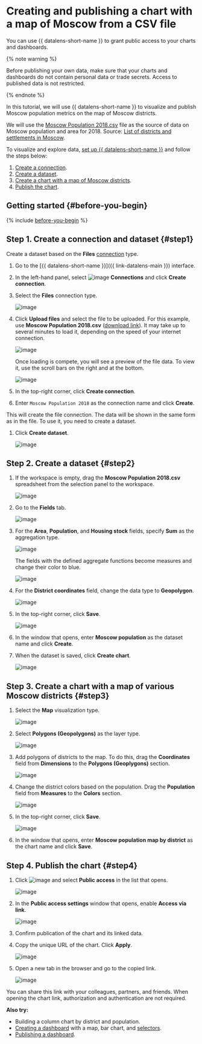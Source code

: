 # Creating and publishing a chart with a map of Moscow from a CSV file

You can use {{ datalens-short-name }} to grant public access to your charts and dashboards.

{% note warning %}

Before publishing your own data, make sure that your charts and dashboards do not contain personal data or trade secrets. Access to published data is not restricted.

{% endnote %}

In this tutorial, we will use {{ datalens-short-name }} to visualize and publish Moscow population metrics on the map of Moscow districts.

We will use the [Moscow Population 2018.csv](https://storage.yandexcloud.net/doc-files/Moscow%20Population%202018.csv) file as the source of data on Moscow population and area for 2018. Source: [List of districts and settlements in Moscow](https://ru.wikipedia.org/wiki/%D0%A1%D0%BF%D0%B8%D1%81%D0%BE%D0%BA_%D1%80%D0%B0%D0%B9%D0%BE%D0%BD%D0%BE%D0%B2_%D0%B8_%D0%BF%D0%BE%D1%81%D0%B5%D0%BB%D0%B5%D0%BD%D0%B8%D0%B9_%D0%9C%D0%BE%D1%81%D0%BA%D0%B2%D1%8B).

To visualize and explore data, [set up {{ datalens-short-name }}](#before-you-begin) and follow the steps below:

1. [Create a connection](#step1).
1. [Create a dataset](#step2).
1. [Create a chart with a map of Moscow districts](#step3).
1. [Publish the chart](#step4).


## Getting started {#before-you-begin}

{% include [before-you-begin](../includes/before-you-begin-datalens.md) %}


## Step 1. Create a connection and dataset {#step1}

Create a dataset based on the **Files** [connection](../../datalens/concepts/connection.md) type.

1. Go to the [{{ datalens-short-name }}]({{ link-datalens-main }}) interface.
1. In the left-hand panel, select ![image](../../_assets/console-icons/thunderbolt.svg) **Connections** and click **Create connection**.
1. Select the **Files** connection type.

   ![image](../../_assets/datalens/solution-05/select-file-connection.png)

1. Click **Upload files** and select the file to be uploaded. For this example, use **Moscow Population 2018.csv** ([download link](https://yadi.sk/d/H4dQKVDpU4Rd8g)). It may take up to several minutes to load it, depending on the speed of your internet connection.

   ![image](../../_assets/datalens/solution-05/04-choose-file-upload.png)

   Once loading is compete, you will see a preview of the file data. To view it, use the scroll bars on the right and at the bottom.

   ![image](../../_assets/datalens/solution-07/05-preview.png)

1. In the top-right corner, click **Create connection**.
1. Enter `Moscow Population 2018` as the connection name and click **Create**.

This will create the file connection. The data will be shown in the same form as in the file. To use it, you need to create a dataset.

1. Click **Create dataset**.

   ![image](../../_assets/datalens/solution-07/07-create-dataset.png)

## Step 2. Create a dataset {#step2}

1. If the workspace is empty, drag the **Moscow Population 2018.csv** spreadsheet from the selection panel to the workspace.

   ![image](../../_assets/datalens/solution-05/06-drag-table.png)

1. Go to the **Fields** tab.

   ![image](../../_assets/datalens/solution-05/07-dataset-tab.png)

1. For the **Area**, **Population**, and **Housing stock** fields, specify **Sum** as the aggregation type.

   ![image](../../_assets/datalens/solution-05/08-change-aggregation.png)

   The fields with the defined aggregate functions become measures and change their color to blue.

   ![image](../../_assets/datalens/solution-05/09-measures.png)

1. For the **District coordinates** field, change the data type to **Geopolygon**.

   ![image](../../_assets/datalens/solution-05/10-geopoligon.png)

1. In the top-right corner, click **Save**.

   ![image](../../_assets/datalens/solution-05/11-save-dataset.png)

1. In the window that opens, enter **Moscow population** as the dataset name and click **Create**.

1. When the dataset is saved, click **Create chart**.

   ![image](../../_assets/datalens/solution-05/12-create-chart.png)

## Step 3. Create a chart with a map of various Moscow districts {#step3}

1. Select the **Map** visualization type.

   ![image](../../_assets/datalens/solution-05/13-choose-map.png)

1. Select **Polygons (Geopolygons)** as the layer type.

   ![image](../../_assets/datalens/solution-05/13-1-choose-map-geo.png)

1. Add polygons of districts to the map. To do this, drag the **Coordinates** field from **Dimensions** to the **Polygons (Geoplygons)** section.

   ![image](../../_assets/datalens/solution-05/14-use-coordinates.png)

1. Change the district colors based on the population. Drag the **Population** field from **Measures** to the **Colors** section.

   ![image](../../_assets/datalens/solution-05/15-use-measure.png)

1. In the top-right corner, click **Save**.

   ![image](../../_assets/datalens/solution-05/15-1-save-chart.png)

1. In the window that opens, enter **Moscow population map by district** as the chart name and click **Save**.

## Step 4. Publish the chart {#step4}

1. Click ![image](../../_assets/console-icons/ellipsis.svg) and select **Public access** in the list that opens.

   ![image](../../_assets/datalens/solution-05/16-share-button.png)

1. In the **Public access settings** window that opens, enable **Access via link**.

   ![image](../../_assets/datalens/solution-05/17-share1.png)

1. Confirm publication of the chart and its linked data.

1. Copy the unique URL of the chart. Click **Apply**.

   ![image](../../_assets/datalens/solution-05/18-share2.png)

1. Open a new tab in the browser and go to the copied link.

   ![image](../../_assets/datalens/solution-05/19-public.png)

You can share this link with your colleagues, partners, and friends. When opening the chart link, authorization and authentication are not required.

**Also try:**

* Building a column chart by district and population.
* [Creating a dashboard](../../datalens/operations/dashboard/create.md) with a map, bar chart, and [selectors](../../datalens/operations/dashboard/add-selector.md).
* [Publishing a dashboard](../../datalens/concepts/datalens-public.md#how-to-publish).
